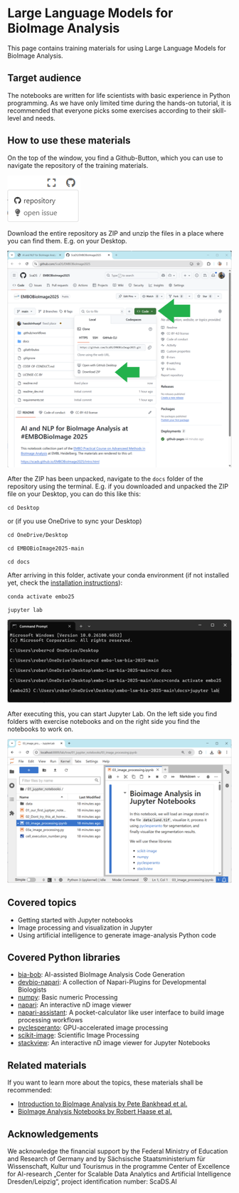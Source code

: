 # Large Language Models for BioImage Analysis

This page contains training materials for using Large Language Models for BioImage Analysis.

## Target audience

The notebooks are written for life scientists with basic experience in Python programming. As we have only limited time during the hands-on tutorial, it is recommended that everyone picks some exercises according to their skill-level and needs.

## How to use these materials

On the top of the window, you find a Github-Button, which you can use to navigate the repository of the training materials. 

![](00_setup/download1.png)

Download the entire repository as ZIP and unzip the files in a place where you can find them. E.g. on your Desktop.

![](00_setup/download2.png)

After the ZIP has been unpacked, navigate to the `docs` folder of the repository using the terminal. E.g. if you downloaded and unpacked the ZIP file on your Desktop, you can do this like this:

```
cd Desktop
```
or (if you use OneDrive to sync your Desktop)
```
cd OneDrive/Desktop
```

```
cd EMBOBioImage2025-main
```
```
cd docs
```
After arriving in this folder, activate your conda environment (if not installed yet, check the [installation instructions](00_setup/readme.md)):
```
conda activate embo25
```
```
jupyter lab
```

![](00_setup/terminal.png)

After executing this, you can start Jupyter Lab. On the left side you find folders with exercise notebooks and on the right side you find the notebooks to work on.

![](00_setup/jupyterlab.png)

## Covered topics

* Getting started with Jupyter notebooks
* Image processing and visualization in Jupyter
* Using artificial intelligence to generate image-analysis Python code

## Covered Python libraries

* [bia-bob](https://github.com/haesleinhuepf/bia-bob): AI-assisted BioImage Analysis Code Generation
* [devbio-napari](https://github.com/haesleinhuepf/devbio-napari): A collection of Napari-Plugins for Developmental Biologists
* [numpy](https://numpy.org/): Basic numeric Processing
* [napari](https://napari.org): An interactive nD image viewer
* [napari-assistant](https://github.com/haesleinhuepf/napari-assistant): A pocket-calculator like user interface to build image processing workflows
* [pyclesperanto](https://github.com/clesperanto/pyclesperanto): GPU-accelerated image processing
* [scikit-image](https://scikit-image.org/): Scientific Image Processing
* [stackview](https://github.com/haesleinhuepf/stackview): An interactive nD image viewer for Jupyter Notebooks

## Related materials

If you want to learn more about the topics, these materials shall be recommended:
* [Introduction to BioImage Analysis by Pete Bankhead et al.](https://bioimagebook.github.io/index.html)
* [BioImage Analysis Notebooks by Robert Haase et al.](https://haesleinhuepf.github.io/BioImageAnalysisNotebooks/intro.html)

## Acknowledgements 

We acknowledge the financial support by the Federal Ministry of Education and Research of Germany and by Sächsische Staatsministerium für Wissenschaft, Kultur und Tourismus in the programme Center of Excellence for AI-research „Center for Scalable Data Analytics and Artificial Intelligence Dresden/Leipzig“, project identification number: ScaDS.AI
